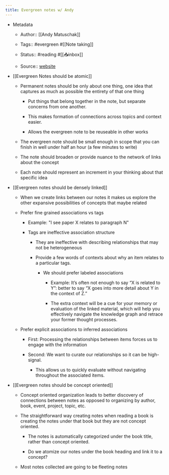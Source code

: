 ```yaml
---
title: Evergreen notes w/ Andy
---
```


- Metadata
	 - Author:: [[Andy Matuschak]]

	 - Tags:: #evergreen #[[Note taking]]

	 - Status:: #reading #[[📥inbox]]

	 - Source:: [website](https://notes.andymatuschak.org/z4SDCZQeRo4xFEQ8H4qrSqd68ucpgE6LU155C)

- [[Evergreen Notes should be atomic]]
	 - Permanent notes should be only about one thing, one idea that captures as much as possible the entirety of that one thing
		 - Put things that belong together in the note, but separate concerns from one another.

		 - This makes formation of connections across topics and context easier.

		 - Allows the evergreen note to be reuseable in other works

	 - The evergreen note should be small enough in scope that you can finish in well under half an hour (a few minutes to write)

	 - The note should broaden or provide nuance to the network of links about the concept

	 - Each note should represent an increment in your thinking about that specific idea

- [[Evergreen notes should be densely linked]]
	 - When we create links between our notes it makes us explore the other expansive possibilities of concepts that maybe related 

	 - Prefer fine grained associations vs tags
		 - Example: "I see paper X relates to paragraph N"

		 - Tags are ineffective association structure
			 - They are ineffective with describing relationships that may not be heterogeneous

			 - Provide a few words of contexts about why an item relates to a particular tags.
				 - We should prefer labeled associations
					 - Example: It’s often not enough to say “X is related to Y”: better to say “X goes into more detail about Y in the context of Z.”

					 - The extra context will be a cue for your memory or evaluation of the linked material, which will help you effectively navigate the knowledge graph and retrace your former thought processes.

	 - Prefer explicit associations to inferred associations
		 - First: Processing the relationships between items forces us to engage with the information

		 - Second: We want to curate our relationships so it can be high-signal. 
			 - This allows us to quickly evaluate without navigating throughout the associated items.

- [[Evergreen notes should be concept oriented]]
	 - Concept oriented organization leads to better discovery of connections between notes as opposed to  organizing by author, book, event, project, topic, etc.

	 - The straightforward way creating notes when reading a book is creating the notes under that book but they are not concept oriented. 
		 - The notes is automatically categorized under the book title, rather than concept oriented. 

		 - Do we atomize our notes under the book heading and link it to a concept?

	 - Most notes collected are going to be fleeting notes
